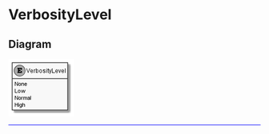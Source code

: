 ﻿# VerbosityLevel

## Diagram

![VerbosityLevel.png](./VerbosityLevel.png "VerbosityLevel")
<hr style="background: blue;" />
